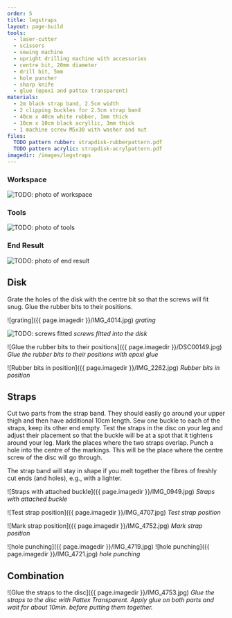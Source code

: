 ```yaml
---
order: 5
title: legstraps
layout: page-build
tools:
  - laser-cutter
  - scissors
  - sewing machine
  - upright drilling machine with accessories
  - centre bit, 20mm diameter
  - drill bit, 5mm
  - hole puncher
  - sharp knife
  - glue (epoxi and pattex transparent)
materials:
  - 2m black strap band, 2.5cm width
  - 2 clipping buckles for 2.5cm strap band
  - 40cm x 40cm white rubber, 1mm thick
  - 10cm x 10cm black acryllic, 3mm thick
  - 1 machine screw M5x30 with washer and nut
files:
  TODO pattern rubber: strapdisk-rubberpattern.pdf
  TODO pattern acrylic: strapdisk-acrylpattern.pdf
imagedir: /images/legstraps
---
```



### Workspace

![TODO: photo of workspace]()

### Tools

![TODO: photo of tools]()


### End Result

![TODO: photo of end result]()

## Disk

Grate the holes of the disk with the centre bit so that the screws will fit snug.
Glue the rubber bits to their positions.


![grating]({{ page.imagedir }}/IMG_4014.jpg)
*grating*


![TODO: screws fitted]()
*screws fitted into the disk*


![Glue the rubber bits to their positions]({{ page.imagedir }}/DSC00149.jpg)
*Glue the rubber bits to their positions with epoxi glue*

![Rubber bits in position]({{ page.imagedir }}/IMG_2262.jpg)
*Rubber bits in position*

## Straps

Cut two parts from the strap band. They should easily go around your upper thigh and then have additional 10cm length.
Sew one buckle to each of the straps, keep its other end empty.
Test the straps in the disc on your leg and adjust their placement so that the buckle will be at a spot that it tightens around your leg.
Mark the places where the two straps overlap.
Punch a hole into the centre of the markings. 
This will be the place where the centre screw of the disc will go through.

<div class="note">
The strap band will stay in shape if you melt together the fibres of freshly cut ends (and holes), e.g., with a lighter.
</div>

![Straps with attached buckle]({{ page.imagedir }}/IMG_0949.jpg)
*Straps with attached buckle*

![Test strap position]({{ page.imagedir }}/IMG_4707.jpg)
*Test strap position*

![Mark strap position]({{ page.imagedir }}/IMG_4752.jpg)
*Mark strap position*

![hole punching]({{ page.imagedir }}/IMG_4719.jpg)
![hole punching]({{ page.imagedir }}/IMG_4721.jpg)
*hole punching*




## Combination


![Glue the straps to the disc]({{ page.imagedir }}/IMG_4753.jpg)
*Glue the straps to the disc with Pattex Transparent. Apply glue on both parts and wait for about 10min. before putting them together.*